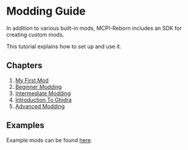 # Modding Guide
In addition to various built-in mods, MCPI-Reborn includes an SDK for creating custom mods.

This tutorial explains how to set up and use it.

## Chapters
1. [My First Mod](MY_FIRST_MOD.md)
2. [Beginner Modding](BEGINNER.md)
3. [Intermediate Modding](INTERMEDIATE.md)
4. [Introduction To Ghidra](GHIDRA.md)
5. [Advanced Modding](ADVANCED.md)

## Examples
Example mods can be found [here](../../example-mods).
